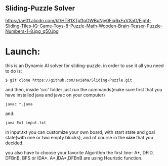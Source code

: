 ## Sliding-Puzzle Solver

https://ae01.alicdn.com/kf/HTB1XTpffpOWBuNjy0Fiq6xFxVXaG/Eight-Sliding-Tiles-IQ-Game-Toys-8-Puzzle-Math-Wooden-Brain-Teaser-Puzzle-Numbers-1-8.jpg_q50.jpg

# Launch:
this is an Dynamic AI solver for sliding-puzzle.
in order to use it all you need to do is:
```
$ git clone https://github.com/avieha/Sliding-Puzzle.git
```
and then, inside 'src' folder just run the commands(make sure first that you have installed java and javac on your computer)
```
javac *.java
```
and:
```
java Ex1 input.txt
```

in input.txt you can customize your own board, with start state and goal state(with one or two empty blocks), and of course in the **size**
that you decided.

you also have to choose your favorite Algorithm the first line- A*, DFID, DFBnB, BFS or IDA*.
A*,IDA*,DFBnB are using Heuristic function.
